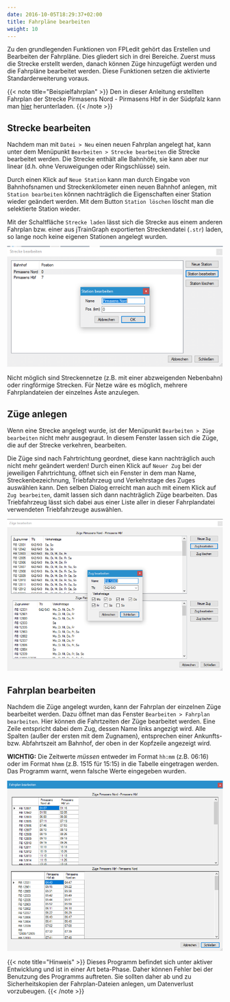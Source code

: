 ```yaml
---
date: 2016-10-05T18:29:37+02:00
title: Fahrpläne bearbeiten
weight: 10
---
```


Zu den grundlegenden Funktionen von FPLedit gehört das Erstellen und Bearbeiten der Fahrpläne. Dies gliedert sich in drei Bereiche. Zuerst muss die Strecke erstellt werden, danach können Züge hinzugefügt werden und die Fahrpläne bearbeitet werden. Diese Funktionen setzen die aktivierte Standarderweiterung voraus.

{{< note title="Beispielfahrplan" >}}
Den in dieser Anleitung erstellten Fahrplan der Strecke Pirmasens Nord - Pirmasens Hbf in der Südpfalz kann man [hier](/files/kbs_672.fpl) herunterladen.
{{< /note >}}

## Strecke bearbeiten

Nachdem man mit `Datei > Neu` einen neuen Fahrplan angelegt hat, kann unter dem Menüpunkt `Bearbeiten > Strecke bearbeiten` die Strecke bearbeitet werden. Die Strecke enthält alle Bahnhöfe, sie kann aber nur linear (d.h. ohne Veruweigungen oder Ringschlüsse) sein.

Durch einen Klick auf `Neue Station` kann man durch Eingabe von Bahnhofsnamen und Streckenkilometer einen neuen Bahnhof anlegen, mit `Station bearbeiten` können nachträglich die Eigenschaften einer Station wieder geändert werden. Mit dem Button `Station löschen` löscht man die selektierte Station wieder.

Mit der Schaltfläche `Strecke laden` lässt sich die Strecke aus einem anderen Fahrplan bzw. einer aus jTrainGraph exportierten Streckendatei (`.str`) laden, so lange noch keine eigenen Stationen angelegt wurden.

![Streckenfenster](streckenfenster.png)

Nicht möglich sind Streckennetze (z.B. mit einer abzweigenden Nebenbahn) oder ringförmige Strecken. Für Netze wäre es möglich, mehrere Fahrplandateien der einzelnes Äste anzulegen.

## Züge anlegen

Wenn eine Strecke angelegt wurde, ist der Menüpunkt `Bearbeiten > Züge bearbeiten` nicht mehr ausgegraut. In diesem Fenster lassen sich die Züge, die auf der Strecke verkehren, bearbeiten.

Die Züge sind nach Fahrtrichtung geordnet, diese kann nachträglich auch nicht mehr geändert werden! Durch einen Klick auf `Neuer Zug` bei der jeweiligen Fahrtrichtung, öffnet sich ein Fenster in dem man Name, Streckenbezeichnung, Triebfahrzeug und Verkehrstage des Zuges auswählen kann. Den selben Dialog erreicht man auch mit einem Klick auf `Zug bearbeiten`, damit lassen sich dann nachträglich Züge bearbeiten. Das Triebfahrzeug lässt sich dabei aus einer Liste aller in dieser Fahrplandatei verwendeten Triebfahrzeuge auswählen.

![Zugfenster](zugfenster.png)

## Fahrplan bearbeiten

Nachdem die Züge angelegt wurden, kann der Fahrplan der einzelnen Züge bearbeitet werden. Dazu öffnet man das Fenster `Bearbeiten > Fahrplan bearbeiten`. Hier können die Fahrtzeiten der Züge bearbeitet werden. Eine Zeile entspricht dabei dem Zug, dessen Name links angezigt wird. Alle Spalten (außer der ersten mit dem Zugnamen), entsprechen einer Ankunfts- bzw. Abfahrtszeit am Bahnhof, der oben in der Kopfzeile angezeigt wird.

**WICHTIG:** Die Zeitwerte *müssen* entweder im Format `hh:mm` (z.B. 06:16) oder im Format `hhmm` (z.B. 1515 für 15:15) in die Tabelle eingetragen werden. Das Programm warnt, wenn falsche Werte eingegeben wurden.

![Fahrplan bearbeiten](fahrplanfenster.png)

{{< note title="Hinweis" >}}
Dieses Programm befindet sich unter aktiver Entwicklung und ist in einer Art beta-Phase. Daher können Fehler bei der Benutzung des Programms auftreten. Sie sollten daher ab und zu Sicherheitskopien der Fahrplan-Dateien anlegen, um Datenverlust vorzubeugen.
{{< /note >}}

